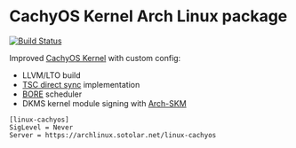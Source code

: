 # CachyOS Kernel Arch Linux package
[![Build Status](https://drone02.sotolar.net/api/badges/misotolar/linux-cachyos/status.svg)](https://drone02.sotolar.net/misotolar/linux-cachyos)

Improved [CachyOS Kernel](https://github.com/cachyos/linux-cachyos) with custom config:

- LLVM/LTO build
- [TSC direct sync](https://lore.kernel.org/all/84f991e0-4d14-7ea9-7553-9f688df9cd49@collabora.com/T/#m156fc8ddb3f69691fefedb7bba49a280fe97938e) implementation
- [BORE](https://github.com/firelzrd/bore-scheduler) scheduler 
- DKMS kernel module signing with [Arch-SKM](https://aur.archlinux.org/packages/arch-sign-modules)

```
[linux-cachyos]
SigLevel = Never
Server = https://archlinux.sotolar.net/linux-cachyos
```
